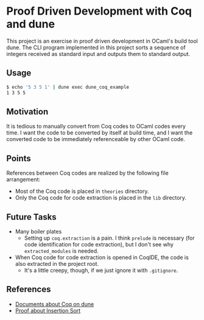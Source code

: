 # Proof Driven Development with Coq and dune

This project is an exercise in proof driven development in OCaml's build tool dune. The CLI program implemented in this project sorts a sequence of integers received as standard input and outputs them to standard output.

## Usage

```sh
$ echo '5 3 5 1' | dune exec dune_coq_example
1 3 5 5
```

## Motivation

It is tedious to manually convert from Coq codes to OCaml codes every time. I want the code to be converted by itself at build time, and I want the converted code to be immediately referenceable by other OCaml code.

## Points

References between Coq codes are realized by the following file arrangement:

- Most of the Coq code is placed in `theories` directory.
- Only the Coq code for code extraction is placed in the `lib` directory.

## Future Tasks

- Many boiler plates
  - Setting up `coq.extraction` is a pain. I think `prelude` is necessary (for code identification for code extraction), but I don't see why `extracted_modules` is needed.
- When Coq code for code extraction is opened in CoqIDE, the code is also extracted in the project root.
  - It's a little creepy, though, if we just ignore it with `.gitignore`.

## References

- [Documents about Coq on dune](https://dune.readthedocs.io/en/stable/coq.html)
- [Proof about Insertion Sort](https://www.iijlab.net/activities/programming-coq/coqt8.html)
